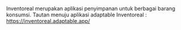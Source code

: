 Inventoreal merupakan aplikasi penyimpanan untuk berbagai barang konsumsi.
Tautan menuju aplikasi adaptable Inventoreal : https://inventoreal.adaptable.app/